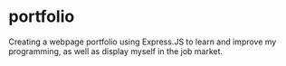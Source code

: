 # portfolio
Creating a webpage portfolio using Express.JS to learn and improve my programming, as well as display myself in the job market.
